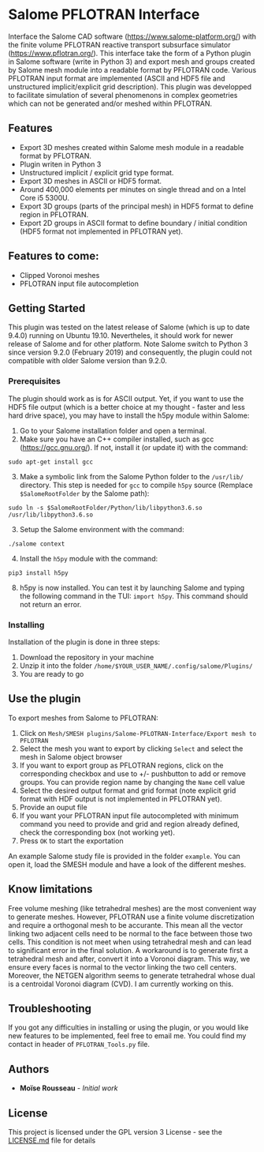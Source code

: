# Salome PFLOTRAN Interface

Interface the Salome CAD software (https://www.salome-platform.org/) with the finite volume PFLOTRAN reactive transport subsurface simulator (https://www.pflotran.org/). This interface take the form of a Python plugin in Salome software (write in Python 3) and export mesh and groups created by Salome mesh module into a readable format by PFLOTRAN code. Various PFLOTRAN input format are implemented (ASCII and HDF5 file and unstructured implicit/explicit grid description). This plugin was developped to facilitate simulation of several phenomenons in complex geometries which can not be generated and/or meshed within PFLOTRAN. 

## Features
* Export 3D meshes created within Salome mesh module in a readable format by PFLOTRAN.
* Plugin writen in Python 3
* Unstructured implicit / explicit grid type format.
* Export 3D meshes in ASCII or HDF5 format.
* Around 400,000 elements per minutes on single thread and on a Intel Core i5 5300U.
* Export 3D groups (parts of the principal mesh) in HDF5 format to define region in PFLOTRAN.
* Export 2D groups in ASCII format to define boundary / initial condition (HDF5 format not implemented in PFLOTRAN yet).

## Features to come:
* Clipped Voronoi meshes
* PFLOTRAN input file autocompletion

## Getting Started

This plugin was tested on the latest release of Salome (which is up to date 9.4.0) running on Ubuntu 19.10. Nevertheles, it should work for newer release of Salome and for other platform. Note Salome switch to Python 3 since version 9.2.0 (February 2019) and consequently, the plugin could not compatible with older Salome version than 9.2.0.

### Prerequisites

The plugin should work as is for ASCII output. Yet, if you want to use the HDF5 file output (which is a better choice at my thought - faster and less hard drive space), you may have to install the h5py module within Salome:
1. Go to your Salome installation folder and open a terminal.
2. Make sure you have an C++ compiler installed, such as gcc (https://gcc.gnu.org/). If not, install it (or update it) with the command: 
```
sudo apt-get install gcc
```
3. Make a symbolic link from the Salome Python folder to the ```/usr/lib/``` directory. This step is needed for ```gcc``` to compile ```h5py``` source (Remplace ```$SalomeRootFolder``` by the Salome path): 
```
sudo ln -s $SalomeRootFolder/Python/lib/libpython3.6.so /usr/lib/libpython3.6.so
```
3. Setup the Salome environment with the command: 
```
./salome context
```
4. Install the `h5py` module with the command: 
```
pip3 install h5py
```
8. h5py is now installed. You can test it by launching Salome and typing the following command in the TUI: ```import h5py```. This command should not return an error.

### Installing

Installation of the plugin is done in three steps:
1. Download the repository in your machine
2. Unzip it into the folder `/home/$YOUR_USER_NAME/.config/salome/Plugins/`
3. You are ready to go

## Use the plugin

To export meshes from Salome to PFLOTRAN:
1. Click on `Mesh/SMESH plugins/Salome-PFLOTRAN-Interface/Export mesh to PFLOTRAN`
2. Select the mesh you want to export by clicking `Select` and select the mesh in Salome object browser
3. If you want to export group as PFLOTRAN regions, click on the corresponding checkbox and use to +/- pushbutton to add or remove groups. You can provide region name by changing the `Name` cell value
4. Select the desired output format and grid format (note explicit grid format with HDF output is not implemented in PFLOTRAN yet).
5. Provide an ouput file
6. If you want your PFLOTRAN input file autocompleted with minimum command you need to provide and grid and region already defined, check the corresponding box (not working yet).
7. Press `OK` to start the exportation

An example Salome study file is provided in the folder `example`. You can open it, load the SMESH module and have a look of the different meshes.

## Know limitations

Free volume meshing (like tetrahedral meshes) are the most convenient way to generate meshes. However, PFLOTRAN use a finite volume discretization and require a orthogonal mesh to be accurante. This mean all the vector linking two adjacent cells need to be normal to the face between those two cells. This condition is not meet when using tetrahedral mesh and can lead to significant error in the final solution.
A workaround  is to generate first a tetrahedral mesh and after, convert it into a Voronoi diagram. This way, we ensure every faces is normal to the vector linking the two cell centers. Moreover, the NETGEN algorithm seems to generate tetrahedral whose dual is a centroidal Voronoi diagram (CVD). I am currently working on this.

## Troubleshooting

If you got any difficulties in installing or using the plugin, or you would like new features to be implemented, feel free to email me. You could find my contact in header of ```PFLOTRAN_Tools.py``` file.

## Authors

* **Moïse Rousseau** - *Initial work*

## License

This project is licensed under the GPL version 3 License - see the [LICENSE.md](LICENSE.md) file for details


